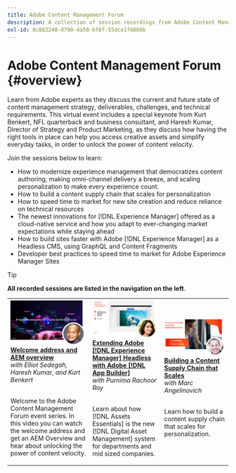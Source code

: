 ```yaml
---
title: Adobe Content Management Forum
description: A collection of session recordings from Adobe Content Management Forum
exl-id: 8c882248-0790-4a50-bf8f-55dce1f68b6b
---
```

# Adobe Content Management Forum {#overview}

Learn from Adobe experts as they discuss the current and future state of content management strategy, deliverables, challenges, and technical requirements. This virtual event includes a special keynote from Kurt Benkert, NFL quarterback and business consultant, and Haresh Kumar, Director of Strategy and Product Marketing, as they discuss how having the right tools in place can help you access creative assets and simplify everyday tasks, in order to unlock the power of content velocity.

Join the sessions below to learn:

* How to modernize experience management that democratizes content authoring, making omni-channel delivery a breeze, and scaling personalization to make every experience count.
* How to build a content supply chain that scales for personalization
* How to speed time to market for new site creation and reduce reliance on technical resources
* The newest innovations for [!DNL Experience Manager] offered as a cloud-native service and how you adapt to ever-changing market expectations while staying ahead
* How to build sites faster with Adobe [!DNL Experience Manager] as a Headless CMS, using GraphQL and Content Fragments
* Developer best practices to speed time to market for Adobe Experience Manager Sites

>[!TIP]
>
>**All recorded sessions are listed in the navigation on the left**.

<table>
  <tr>
   <td>
      <a href="2022/welcome.md">
      <img alt="Welcome address and AEM overview" src="assets/welcome.png" >
      </a>
      <div>
         <a href="2022/welcome.md"><strong>Welcome address and AEM overview</strong></a>         
         <br/><em>with Elliot Sedegah, Haresh Kumar, and Kurt Benkert</em>
      </div>
      <p>
        <br/>
         Welcome to the Adobe Content Management Forum event series. In this video you can watch the welcome address and get an AEM Overview and hear about unlocking the power of content velocity.
      </p>
   </td>
   <td>
      <a href="2022/assets-for-all.md">
      <img alt="Assets for All" src="assets/assets-for-all.png" >
      </a>
      <div>
         <a href="2022/assets-for-all.md"><strong>Extending Adobe [!DNL Experience Manager] Headless with Adobe [!DNL App Builder]</strong></a>         
         <br/><em>with Purnima Rachoor Roy</em>
      </div>
      <p>
        <br/>
          Learn about how [!DNL Assets Essentials] is the new [!DNL Digital Asset Management] system for departments and mid sized companies.
      </p>
   </td>
   <td>
      <a href="2022/supply-chain.md">
      <img alt="Building a Content Supply Chain that Scales" src="assets/supply-chain.png"/ >
      </a>
      <div>
         <a href="2022/supply-chain.md"><strong>Building a Content Supply Chain that Scales</strong></a>         
         <br/><em>with  Marc Angelinovich</em>
      </div>
      <p>
        <br/>
         Learn how to build a content supply chain that scales for personalization.
      </p>
   </td>
  </tr>
</table>
